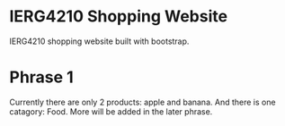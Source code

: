 # IERG4210 Shopping Website
 IERG4210 shopping website built with bootstrap.

# Phrase 1
 Currently there are only 2 products: apple and banana. And there is one catagory: Food.
 More will be added in the later phrase.